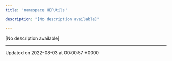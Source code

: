 ```yaml
---
title: 'namespace HEPUtils'

description: "[No description available]"

---
```







[No description available]






-------------------------------

Updated on 2022-08-03 at 00:00:57 +0000